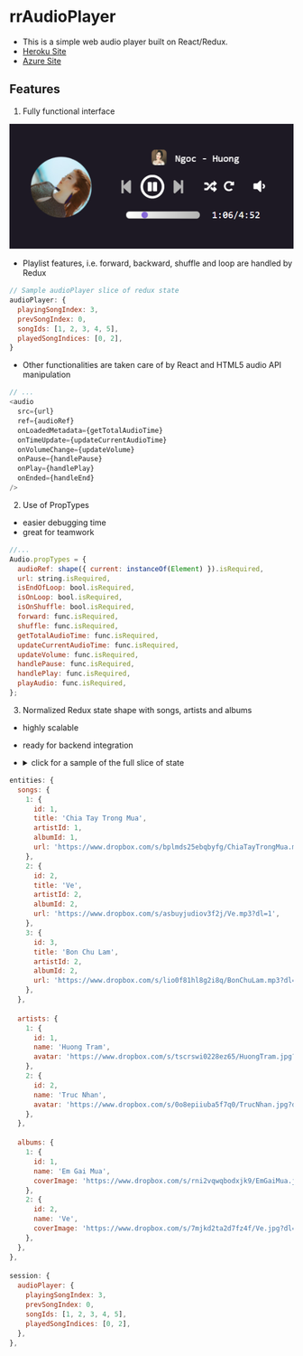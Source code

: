 
# rrAudioPlayer
+ This is a simple web audio player built on React/Redux.
+ [Heroku Site](https://rr-audio-player.herokuapp.com/#/)
+ [Azure Site](https://rraudioplayer.azurewebsites.net/#/)

## Features
1. Fully functional interface  
  
  ![alt text](./sample.png "sample")
  + Playlist features, i.e. forward, backward, shuffle and loop are handled by Redux  
  
  ```javascript
  // Sample audioPlayer slice of redux state
  audioPlayer: {
    playingSongIndex: 3,
    prevSongIndex: 0,
    songIds: [1, 2, 3, 4, 5],
    playedSongIndices: [0, 2],
  }
  ```
  
  + Other functionalities are taken care of by React and HTML5 audio API manipulation  
  
  ```javascript
  // ...
  <audio
    src={url}
    ref={audioRef}
    onLoadedMetadata={getTotalAudioTime}
    onTimeUpdate={updateCurrentAudioTime}
    onVolumeChange={updateVolume}
    onPause={handlePause}
    onPlay={handlePlay}
    onEnded={handleEnd}
  />
  ```  
  
2. Use of PropTypes
  + easier debugging time
  + great for teamwork
  
  ```javascript
  //...
  Audio.propTypes = {
    audioRef: shape({ current: instanceOf(Element) }).isRequired,
    url: string.isRequired,
    isEndOfLoop: bool.isRequired,
    isOnLoop: bool.isRequired,
    isOnShuffle: bool.isRequired,
    forward: func.isRequired,
    shuffle: func.isRequired,
    getTotalAudioTime: func.isRequired,
    updateCurrentAudioTime: func.isRequired,
    updateVolume: func.isRequired,
    handlePause: func.isRequired,
    handlePlay: func.isRequired,
    playAudio: func.isRequired,
  };
  ```
  
3. Normalized Redux state shape with songs, artists and albums
  + highly scalable
  + ready for backend integration  
  
  + <details><summary>click for a sample of the full slice of state</summary>
  <p>
    
  ```javascript
  entities: {
    songs: {
      1: {
        id: 1,
        title: 'Chia Tay Trong Mua',
        artistId: 1,
        albumId: 1,
        url: 'https://www.dropbox.com/s/bplmds25ebqbyfg/ChiaTayTrongMua.mp3?dl=1',
      },
      2: {
        id: 2,
        title: 'Ve',
        artistId: 2,
        albumId: 2,
        url: 'https://www.dropbox.com/s/asbuyjudiov3f2j/Ve.mp3?dl=1',
      },
      3: {
        id: 3,
        title: 'Bon Chu Lam',
        artistId: 2,
        albumId: 2,
        url: 'https://www.dropbox.com/s/lio0f81hl8g2i8q/BonChuLam.mp3?dl=1',
      },
    },
    
    artists: {
      1: {
        id: 1,
        name: 'Huong Tram',
        avatar: 'https://www.dropbox.com/s/tscrswi0228ez65/HuongTram.jpg?dl=1',
      },
      2: {
        id: 2,
        name: 'Truc Nhan',
        avatar: 'https://www.dropbox.com/s/0o8epiiuba5f7q0/TrucNhan.jpg?dl=1',
      },
    },
    
    albums: {
      1: {
        id: 1,
        name: 'Em Gai Mua',
        coverImage: 'https://www.dropbox.com/s/rni2vqwqbodxjk9/EmGaiMua.jpg?dl=1',
      },
      2: {
        id: 2,
        name: 'Ve',
        coverImage: 'https://www.dropbox.com/s/7mjkd2ta2d7fz4f/Ve.jpg?dl=1',
      },
    },
  },
  
  session: {
    audioPlayer: {
      playingSongIndex: 3,
      prevSongIndex: 0,
      songIds: [1, 2, 3, 4, 5],
      playedSongIndices: [0, 2],
    },
  },
  ```
  </p>
  </details>
